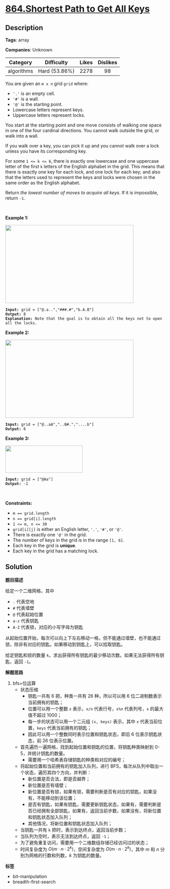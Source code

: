 # [864.Shortest Path to Get All Keys](https://leetcode.com/problems/shortest-path-to-get-all-keys/description/)

## Description

**Tags**: array

**Companies**: Unknown

|  Category  |  Difficulty   | Likes | Dislikes |
| :--------: | :-----------: | :---: | :------: |
| algorithms | Hard (53.86%) | 2278  |    98    |

<p>You are given an <code>m x n</code> grid <code>grid</code> where:</p>
<ul>
  <li><code>&#39;.&#39;</code> is an empty cell.</li>
  <li><code>&#39;#&#39;</code> is a wall.</li>
  <li><code>&#39;@&#39;</code> is the starting point.</li>
  <li>Lowercase letters represent keys.</li>
  <li>Uppercase letters represent locks.</li>
</ul>
<p>You start at the starting point and one move consists of walking one space in one of the four cardinal directions. You cannot walk outside the grid, or walk into a wall.</p>
<p>If you walk over a key, you can pick it up and you cannot walk over a lock unless you have its corresponding key.</p>
<p>For some <code><font face="monospace">1 &lt;= k &lt;= 6</font></code>, there is exactly one lowercase and one uppercase letter of the first <code>k</code> letters of the English alphabet in the grid. This means that there is exactly one key for each lock, and one lock for each key; and also that the letters used to represent the keys and locks were chosen in the same order as the English alphabet.</p>
<p>Return <em>the lowest number of moves to acquire all keys</em>. If it is impossible, return <code>-1</code>.</p>
<p>&nbsp;</p>
<p><strong class="example">Example 1:</strong></p>
<img alt="" src="https://assets.leetcode.com/uploads/2021/07/23/lc-keys2.jpg" style="width: 404px; height: 245px;" />
<pre><code><strong>Input:</strong> grid = [&quot;@.a..&quot;,&quot;###.#&quot;,&quot;b.A.B&quot;]
<strong>Output:</strong> 8
<strong>Explanation:</strong> Note that the goal is to obtain all the keys not to open all the locks.</code></pre>
<p><strong class="example">Example 2:</strong></p>
<img alt="" src="https://assets.leetcode.com/uploads/2021/07/23/lc-key2.jpg" style="width: 404px; height: 245px;" />
<pre><code><strong>Input:</strong> grid = [&quot;@..aA&quot;,&quot;..B#.&quot;,&quot;....b&quot;]
<strong>Output:</strong> 6</code></pre>
<p><strong class="example">Example 3:</strong></p>
<img alt="" src="https://assets.leetcode.com/uploads/2021/07/23/lc-keys3.jpg" style="width: 244px; height: 85px;" />
<pre><code><strong>Input:</strong> grid = [&quot;@Aa&quot;]
<strong>Output:</strong> -1</code></pre>
<p>&nbsp;</p>
<p><strong>Constraints:</strong></p>
<ul>
  <li><code>m == grid.length</code></li>
  <li><code>n == grid[i].length</code></li>
  <li><code>1 &lt;= m, n &lt;= 30</code></li>
  <li><code>grid[i][j]</code> is either an English letter, <code>&#39;.&#39;</code>, <code>&#39;#&#39;</code>, or <code>&#39;@&#39;</code>.&nbsp;</li>
  <li>There is exactly one&nbsp;<code>&#39;@&#39;</code>&nbsp;in the grid.</li>
  <li>The number of keys in the grid is in the range <code>[1, 6]</code>.</li>
  <li>Each key in the grid is <strong>unique</strong>.</li>
  <li>Each key in the grid has a matching lock.</li>
</ul>

## Solution

**题目描述**

给定一个二维网格，其中

- `.` 代表空地
- `#` 代表墙壁
- `@` 代表起始位置
- `a-z` 代表钥匙
- `A-Z` 代表锁，对应的小写字母为钥匙

从起始位置开始，每次可以向上下左右移动一格，但不能通过墙壁，也不能通过锁，除非有对应的钥匙。如果移动到钥匙上，可以拾取钥匙。

给定钥匙和锁的数量 `k`，求出获得所有钥匙的最少移动次数。如果无法获得所有钥匙，返回 `-1`。

**解题思路**

1. bfs+位运算
   - 状态压缩
     - 钥匙一共有 6 把，种类一共有 26 种，所以可以用 6 位二进制数表示当前拥有的钥匙；
     - 位置可以用一个整数 `x` 表示，`x/n` 代表行号，`x%n` 代表列号，`x` 的最大值不超过 1000；
     - 每一步的状态可以用一个二元组 `(x, keys)` 表示，其中 `x` 代表当前位置，`keys` 代表当前拥有的钥匙；
     - 因此可以用一个整数同时表示位置和钥匙状态，即后 6 位表示钥匙状态，前 26 位表示位置。
   - 首先遍历一遍网格，找到起始位置和钥匙的位置，将钥匙种类映射到 0-5，并统计钥匙的数量。
     - 需要用一个哈希表存储钥匙的种类和对应的编号；
   - 将起始位置和当前拥有的钥匙加入队列，进行 BFS，每次从队列中取出一个状态，遍历其四个方向，并判断：
     - 新位置是否合法，即是否越界；
     - 新位置是否有墙壁；
     - 新位置是否有锁，如果有锁，需要判断是否有对应的钥匙，如果没有，不能移动到该位置；
     - 是否有钥匙，如果有钥匙，需要更新钥匙状态，如果有，需要判断是否已经拥有全部钥匙，如果有，返回当前步数，如果没有，将新位置和钥匙状态加入队列；
     - 其他情况，将新位置和钥匙状态加入队列；
   - 当钥匙一共有 `k` 把时，表示到达终点，返回当前步数；
   - 当队列为空时，表示无法到达终点，返回 `-1`；
   - 为了避免重复访问，需要用一个二维数组存储已经访问过的状态；
   - 时间复杂度为 $O(m \cdot n \cdot 2^k)$，空间复杂度为 $O(m \cdot n \cdot 2^k)$，其中 $m$ 和 $n$ 分别为网格的行数和列数，$k$ 为钥匙的数量。

**标签**

- bit-manipulation
- breadth-first-search
